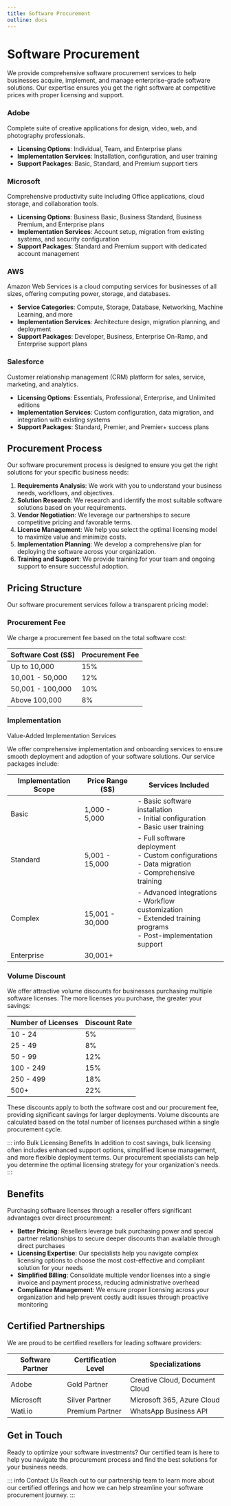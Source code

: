 ```yaml
---
title: Software Procurement
outline: docs
---
```


# Software Procurement

We provide comprehensive software procurement services to help businesses acquire, implement, and manage enterprise-grade software solutions. Our expertise ensures you get the right software at competitive prices with proper licensing and support.

### Adobe

Complete suite of creative applications for design, video, web, and photography professionals.

- **Licensing Options**: Individual, Team, and Enterprise plans
- **Implementation Services**: Installation, configuration, and user training
- **Support Packages**: Basic, Standard, and Premium support tiers

### Microsoft

Comprehensive productivity suite including Office applications, cloud storage, and collaboration tools.

- **Licensing Options**: Business Basic, Business Standard, Business Premium, and Enterprise plans
- **Implementation Services**: Account setup, migration from existing systems, and security configuration
- **Support Packages**: Standard and Premium support with dedicated account management

### AWS

Amazon Web Services is a cloud computing services for businesses of all sizes, offering computing power, storage, and databases.

- **Service Categories**: Compute, Storage, Database, Networking, Machine Learning, and more
- **Implementation Services**: Architecture design, migration planning, and deployment
- **Support Packages**: Developer, Business, Enterprise On-Ramp, and Enterprise support plans

### Salesforce

Customer relationship management (CRM) platform for sales, service, marketing, and analytics.

- **Licensing Options**: Essentials, Professional, Enterprise, and Unlimited editions
- **Implementation Services**: Custom configuration, data migration, and integration with existing systems
- **Support Packages**: Standard, Premier, and Premier+ success plans

## Procurement Process

Our software procurement process is designed to ensure you get the right solutions for your specific business needs:

1. **Requirements Analysis**: We work with you to understand your business needs, workflows, and objectives.
2. **Solution Research**: We research and identify the most suitable software solutions based on your requirements.
3. **Vendor Negotiation**: We leverage our partnerships to secure competitive pricing and favorable terms.
4. **License Management**: We help you select the optimal licensing model to maximize value and minimize costs.
5. **Implementation Planning**: We develop a comprehensive plan for deploying the software across your organization.
6. **Training and Support**: We provide training for your team and ongoing support to ensure successful adoption.

## Pricing Structure

Our software procurement services follow a transparent pricing model:

### Procurement Fee

We charge a procurement fee based on the total software cost:

| Software Cost (S$) | Procurement Fee |
|-------------------|----------------|
| Up to 10,000      | 15%            |
| 10,001 - 50,000   | 12%            |
| 50,001 - 100,000  | 10%            |
| Above 100,000     | 8%             |

### Implementation

Value-Added Implementation Services

We offer comprehensive implementation and onboarding services to ensure smooth deployment and adoption of your software solutions. Our service packages include:

| Implementation Scope | Price Range (S$) | Services Included |
|---------------------|------------------|-------------------|
| Basic               | 1,000 - 5,000    | - Basic software installation<br>- Initial configuration<br>- Basic user training |
| Standard            | 5,001 - 15,000   | - Full software deployment<br>- Custom configurations<br>- Data migration<br>- Comprehensive training |
| Complex             | 15,001 - 30,000  | - Advanced integrations<br>- Workflow customization<br>- Extended training programs<br>- Post-implementation support |
| Enterprise          | 30,001+          |

### Volume Discount

We offer attractive volume discounts for businesses purchasing multiple software licenses. The more licenses you purchase, the greater your savings:

| Number of Licenses | Discount Rate |
|--------------------|---------------|
| 10 - 24            | 5%            |
| 25 - 49            | 8%            |
| 50 - 99            | 12%           |
| 100 - 249          | 15%           |
| 250 - 499          | 18%           |
| 500+               | 22%           |

These discounts apply to both the software cost and our procurement fee, providing significant savings for larger deployments. Volume discounts are calculated based on the total number of licenses purchased within a single procurement cycle.

::: info Bulk Licensing Benefits
In addition to cost savings, bulk licensing often includes enhanced support options, simplified license management, and more flexible deployment terms. Our procurement specialists can help you determine the optimal licensing strategy for your organization's needs.
:::

## Benefits

Purchasing software licenses through a reseller offers significant advantages over direct procurement:

- **Better Pricing**: Resellers leverage bulk purchasing power and special partner relationships to secure deeper discounts than available through direct purchases
- **Licensing Expertise**: Our specialists help you navigate complex licensing options to choose the most cost-effective and compliant solution for your needs
- **Simplified Billing**: Consolidate multiple vendor licenses into a single invoice and payment process, reducing administrative overhead
- **Compliance Management**: We ensure proper licensing across your organization and help prevent costly audit issues through proactive monitoring

## Certified Partnerships

We are proud to be certified resellers for leading software providers:

| Software Partner | Certification Level | Specializations |
|-----------------|---------------------|-----------------|
| Adobe           | Gold Partner        | Creative Cloud, Document Cloud |
| Microsoft       | Silver Partner      | Microsoft 365, Azure Cloud |
| Wati.io         | Premium Partner     | WhatsApp Business API |

## Get in Touch

Ready to optimize your software investments? Our certified team is here to help you navigate the procurement process and find the best solutions for your business needs.

::: info Contact Us
Reach out to our partnership team to learn more about our certified offerings and how we can help streamline your software procurement journey.
:::
